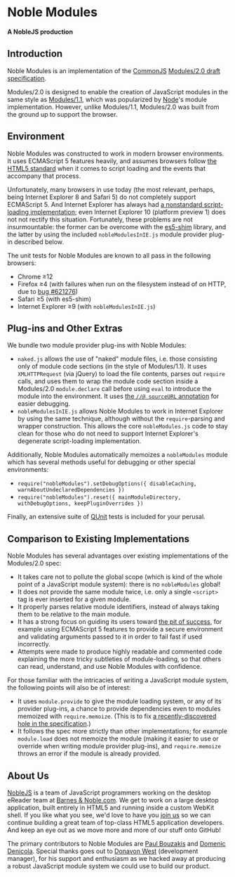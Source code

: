 ﻿Noble Modules
=============
**A NobleJS production**


Introduction
------------

Noble Modules is an implementation of the [CommonJS][1] [Modules/2.0 draft specification][2].

Modules/2.0 is designed to enable the creation of JavaScript modules in the same style as [Modules/1.1][3], which was
popularized by [Node][4]'s module implementation. However, unlike Modules/1.1, Modules/2.0 was built from the ground
up to support the browser.

Environment
-----------

Noble Modules was constructed to work in modern browser environments. It uses ECMAScript 5 features heavily, and
assumes browsers follow [the HTML5 standard][5] when it comes to script loading and the events that accompany that
process.

Unfortunately, many browsers in use today (the most relevant, perhaps, being Internet Explorer 8 and Safari 5) do not
completely support ECMAScript 5. And Internet Explorer has always had [a nonstandard script-loading implementation][6];
even Internet Explorer 10 (platform preview 1) does not not rectify this situation. Fortunately, these problems are 
not insurmountable: the former can be overcome with the [es5-shim][7] library, and the latter by using the
included `nobleModulesInIE.js` module provider plug-in described below.

The unit tests for Noble Modules are known to all pass in the following browsers:

 * Chrome ≥12
 * Firefox ≥4 (with failures when run on the filesystem instead of on HTTP, due to [bug #621276][8])
 * Safari ≥5 (with es5-shim)
 * Internet Explorer ≥9 (with `nobleModulesInIE.js`)

Plug-ins and Other Extras
--------

We bundle two module provider plug-ins with Noble Modules:

 * `naked.js` allows the use of "naked" module files, i.e. those consisting only of module code sections (in the
   style of Modules/1.1). It uses `XMLHTTPRequest` (via jQuery) to load the file contents, parses out `require`
   calls, and uses them to wrap the module code section inside a Modules/2.0 `module.declare` call before using
   `eval` to introduce the module into the environment. It uses [the `//@ sourceURL` annotation][9] for easier
   debugging.
 * `nobleModulesInIE.js` allows Noble Modules to work in Internet Explorer by using the same technique, although 
   without the `require`-parsing and wrapper construction. This allows the core `nobleModules.js` code to stay clean 
   for those who do not need to support Internet Explorer's degenerate script-loading implementation.

Additionally, Noble Modules automatically memoizes a `nobleModules` module which has several methods useful for
debugging or other special environments:

 * `require("nobleModules").setDebugOptions({ disableCaching, warnAboutUndeclaredDependencies })`
 * `require("nobleModules").reset({ mainModuleDirectory, withDebugOptions, keepPluginOverrides })`

Finally, an extensive suite of [QUnit][10] tests is included for your perusal.

Comparison to Existing Implementations
--------------------------------------

Noble Modules has several advantages over existing implementations of the Modules/2.0 spec:

 * It takes care not to pollute the global scope (which is kind of the whole point of a JavaScript module system):
   there is no `nobleModules` global!
 * It does not provide the same module twice, i.e. only a single `<script>` tag is ever inserted for a given module.
 * It properly parses relative module identifiers, instead of always taking them to be relative to the main module.
 * It has a strong focus on guiding its users toward [the pit of success][11], for example using ECMAScript 5 features
   to provide a secure environment and validating arguments passed to it in order to fail fast if used incorrectly.
 * Attempts were made to produce highly readable and commented code explaining the more tricky subtleties of
   module-loading, so that others can read, understand, and use Noble Modules with confidence.

For those familiar with the intricacies of writing a JavaScript module system, the following points will also be of
interest:

 * It uses `module.provide` to give the module loading system, or any of its provider plug-ins, a chance to provide
   dependencies even to modules memoized with `require.memoize`. (This is to fix [a recently-discovered hole in the
   specification][12].)
 * It follows the spec more strictly than other implementations; for example `module.load` does not memoize the 
   module (making it easier to use or override when writing module provider plug-ins), and `require.memoize` throws 
   an error if the module is already provided.

About Us
--------

[NobleJS][13] is a team of JavaScript programmers working on the desktop eReader team at [Barnes & Noble.com][14]. We
get to work on a large desktop application, built entirely in HTML5 and running inside a custom WebKit shell. If you 
like what you see, we'd love to have you [join us][15] so we can continue building a great team of top-class HTML5 
application developers. And keep an eye out as we move more and more of our stuff onto GitHub!

The primary contributors to Noble Modules are [Paul Bouzakis][16] and [Domenic Denicola][17]. Special thanks goes out 
to [Donavon West][18] (development manager), for his support and enthusiasm as we hacked away at producing a robust 
JavaScript module system we could use to build our product.

[1]: http://www.commonjs.org/
[2]: http://www.page.ca/~wes/CommonJS/modules-2.0-draft8/commonjs%20modules%202.0-8%282%29.pdf
[3]: http://wiki.commonjs.org/wiki/Modules/1.1.1
[4]: http://nodejs.org/
[5]: http://www.whatwg.org/specs/web-apps/current-work/multipage/scripting-1.html#script
[6]: http://unixpapa.com/js/dyna.html
[7]: https://github.com/kriskowal/es5-shim
[8]: https://bugzilla.mozilla.org/show_bug.cgi?id=621276
[9]: http://blog.getfirebug.com/2009/08/11/give-your-eval-a-name-with-sourceurl
[10]: http://docs.jquery.com/QUnit
[11]: http://www.codinghorror.com/blog/2007/08/falling-into-the-pit-of-success.html
[12]: http://groups.google.com/group/commonjs/browse_thread/thread/53057f785c6f5ceb
[13]: https://github.com/NobleJS
[14]: http://www.barnesandnoble.com/
[15]: http://go.bn.com/3rd
[16]: http://www.paulbouzakis.com/
[17]: http://domenicdenicola.com
[18]: http://blog.donavon.com/
